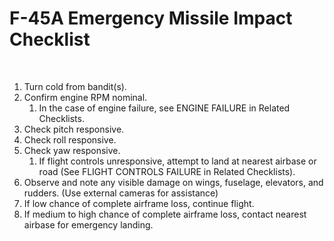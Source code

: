 # F-45A Emergency Missile Impact Checklist

<br>

1. Turn cold from bandit(s).
2. Confirm engine RPM nominal.
   1. In the case of engine failure, see ENGINE FAILURE in Related Checklists.
3. Check pitch responsive.
4. Check roll responsive.
5. Check yaw responsive.
   1. If flight controls unresponsive, attempt to land at nearest airbase or road (See FLIGHT CONTROLS FAILURE in Related Checklists).
6. Observe and note any visible damage on wings, fuselage, elevators, and rudders. (Use external cameras for assistance)
7. If low chance of complete airframe loss, continue flight.
8. If medium to high chance of complete airframe loss, contact nearest airbase for emergency landing.

<br>
